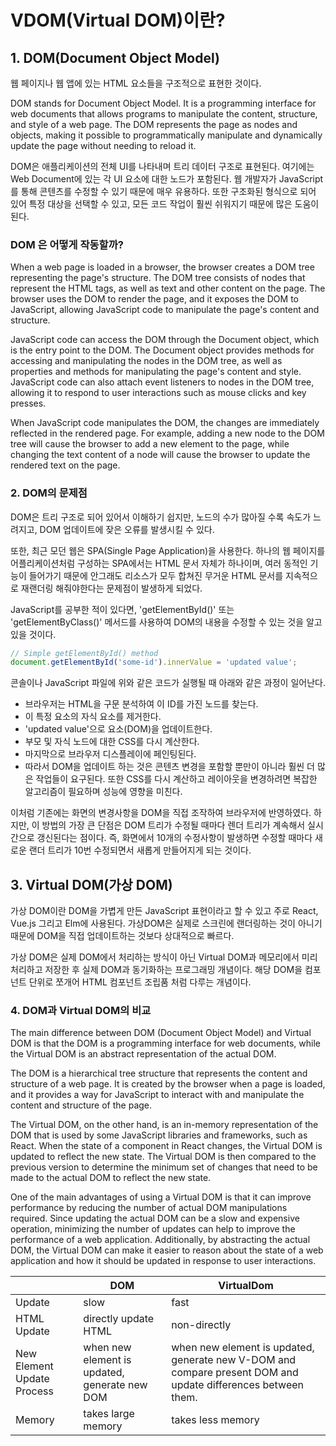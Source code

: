 # VDOM(Virtual DOM)이란?

## 1. DOM(Document Object Model)

웹 페이지나 웹 앱에 있는 HTML 요소들을 구조적으로 표현한 것이다.

DOM stands for Document Object Model. It is a programming interface for web documents that allows programs to manipulate the content, structure, and style of a web page. The DOM represents the page as nodes and objects, making it possible to programmatically manipulate and dynamically update the page without needing to reload it.

DOM은 애플리케이션의 전체 UI를 나타내며 트리 데이터 구조로 표현된다. 여기에는 Web Document에 있는 각 UI 요소에 대한 노드가 포함된다. 웹 개발자가 JavaScript를 통해 콘텐츠를 수정할 수 있기 때문에 매우 유용하다. 또한 구조화된 형식으로 되어 있어 특정 대상을 선택할 수 있고, 모든 코드 작업이 훨씬 쉬워지기 때문에 많은 도움이 된다.

### DOM 은 어떻게 작동할까?

When a web page is loaded in a browser, the browser creates a DOM tree representing the page's structure. The DOM tree consists of nodes that represent the HTML tags, as well as text and other content on the page. The browser uses the DOM to render the page, and it exposes the DOM to JavaScript, allowing JavaScript code to manipulate the page's content and structure.

JavaScript code can access the DOM through the Document object, which is the entry point to the DOM. The Document object provides methods for accessing and manipulating the nodes in the DOM tree, as well as properties and methods for manipulating the page's content and style. JavaScript code can also attach event listeners to nodes in the DOM tree, allowing it to respond to user interactions such as mouse clicks and key presses.

When JavaScript code manipulates the DOM, the changes are immediately reflected in the rendered page. For example, adding a new node to the DOM tree will cause the browser to add a new element to the page, while changing the text content of a node will cause the browser to update the rendered text on the page.
 
### 2. DOM의 문제점

DOM은 트리 구조로 되어 있어서 이해하기 쉽지만, 노드의 수가 많아질 수록 속도가 느려지고, DOM 업데이트에 잦은 오류를 발생시킬 수 있다.

또한, 최근 모던 웹은 SPA(Single Page Application)을 사용한다. 하나의 웹 페이지를 어플리케이션처럼 구성하는 SPA에서는 HTML 문서 자체가 하나이며, 여러 동적인 기능이 들어가기 때문에 안그래도 리소스가 모두 합쳐진 무거운 HTML 문서를 지속적으로 재랜더링 해줘야한다는 문제점이 발생하게 되었다.

JavaScript를 공부한 적이 있다면, 'getElementById()' 또는 'getElementByClass()' 메서드를 사용하여 DOM의 내용을 수정할 수 있는 것을 알고 있을 것이다. 

```js
// Simple getElementById() method
document.getElementById('some-id').innerValue = 'updated value';
```

콘솔이나 JavaScript 파일에 위와 같은 코드가 실행될 때 아래와 같은 과정이 일어난다.

- 브라우저는 HTML을 구문 분석하여 이 ID를 가진 노드를 찾는다.
- 이 특정 요소의 자식 요소를 제거한다.
- 'updated value'으로 요소(DOM)을 업데이트한다.
- 부모 및 자식 노드에 대한 CSS를 다시 계산한다.
- 마지막으로 브라우저 디스플레이에 페인팅된다.
- 따라서 DOM을 업데이트 하는 것은 콘텐츠 변경을 포함할 뿐만이 아니라 훨씬 더 많은 작업들이 요구된다. 또한 CSS를 다시 계산하고 레이아웃을 변경하려면 복잡한 알고리즘이 필요하며 성능에 영향을 미친다.

이처럼 기존에는 화면의 변경사항을 DOM을 직접 조작하여 브라우저에 반영하였다. 하지만, 이 방법의 가장 큰 단점은 DOM 트리가 수정될 때마다 렌더 트리가 계속해서 실시간으로 갱신된다는 점이다. 즉, 화면에서 10개의 수정사항이 발생하면 수정할 때마다 새로운 랜더 트리가 10번 수정되면서 새롭게 만들어지게 되는 것이다.

## 3. Virtual DOM(가상 DOM)

가상 DOM이란 DOM을 가볍게 만든 JavaScript 표현이라고 할 수 있고 주로 React, Vue.js 그리고 Elm에 사용된다. 가상DOM은 실제로 스크린에 랜더링하는 것이 아니기 때문에 DOM을 직접 업데이트하는 것보다 상대적으로 빠르다.

가상 DOM은 실제 DOM에서 처리하는 방식이 아닌 Virtual DOM과 메모리에서 미리 처리하고 저장한 후 실제 DOM과 동기화하는 프로그래밍 개념이다. 해당 DOM을 컴포넌트 단위로 쪼개어 HTML 컴포넌트 조립품 처럼 다루는 개념이다.

### 4. DOM과 Virtual DOM의 비교

The main difference between DOM (Document Object Model) and Virtual DOM is that the DOM is a programming interface for web documents, while the Virtual DOM is an abstract representation of the actual DOM.

The DOM is a hierarchical tree structure that represents the content and structure of a web page. It is created by the browser when a page is loaded, and it provides a way for JavaScript to interact with and manipulate the content and structure of the page.

The Virtual DOM, on the other hand, is an in-memory representation of the DOM that is used by some JavaScript libraries and frameworks, such as React. When the state of a component in React changes, the Virtual DOM is updated to reflect the new state. The Virtual DOM is then compared to the previous version to determine the minimum set of changes that need to be made to the actual DOM to reflect the new state.

One of the main advantages of using a Virtual DOM is that it can improve performance by reducing the number of actual DOM manipulations required. Since updating the actual DOM can be a slow and expensive operation, minimizing the number of updates can help to improve the performance of a web application. Additionally, by abstracting the actual DOM, the Virtual DOM can make it easier to reason about the state of a web application and how it should be updated in response to user interactions.


|                            | DOM                                          | VirtualDom                                                                                                    |
|----------------------------|----------------------------------------------|---------------------------------------------------------------------------------------------------------------|
| Update                     | slow                                         | fast                                                                                                          |
| HTML Update                | directly update HTML                         | non-directly                                                                                                  |
| New Element Update Process | when new element is updated, generate new DOM | when new element is updated, generate new V-DOM and compare present DOM and update differences between them. |
| Memory                     |                  takes large memory                            |                                             takes less memory                                                                  |
 